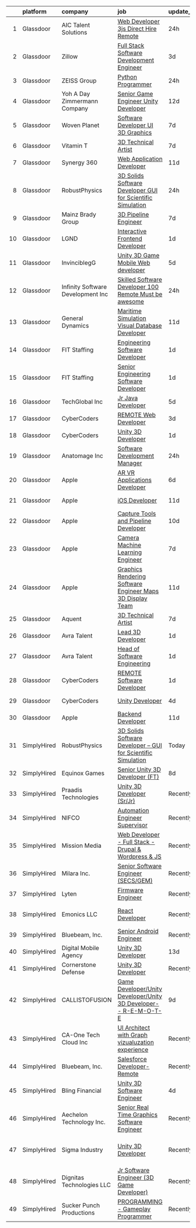 

|    | platform    | company                            | job                                                                                                                                                                                                                                                                                                                                                                                                                                                                                                                                                                                                                                                                                                                                                                                                                                                                                                                                                                                                                                                                                                                                                                                                                                                                                                                                                                                                                                                                                                                                                                                                                                                                                             | update_time   | location                    |
|---:|:------------|:-----------------------------------|:------------------------------------------------------------------------------------------------------------------------------------------------------------------------------------------------------------------------------------------------------------------------------------------------------------------------------------------------------------------------------------------------------------------------------------------------------------------------------------------------------------------------------------------------------------------------------------------------------------------------------------------------------------------------------------------------------------------------------------------------------------------------------------------------------------------------------------------------------------------------------------------------------------------------------------------------------------------------------------------------------------------------------------------------------------------------------------------------------------------------------------------------------------------------------------------------------------------------------------------------------------------------------------------------------------------------------------------------------------------------------------------------------------------------------------------------------------------------------------------------------------------------------------------------------------------------------------------------------------------------------------------------------------------------------------------------|:--------------|:----------------------------|
|  1 | Glassdoor   | AIC Talent Solutions               | [Web Developer 3js   Direct Hire Remote](https://www.glassdoor.com/partner/jobListing.htm?pos=121&ao=1110586&s=58&guid=0000018166252be78539fd728c94ec9b&src=GD_JOB_AD&t=SR&vt=w&ea=1&cs=1_c89dee9e&cb=1655276121618&jobListingId=1007939899415&cpc=A65DF3A704A48F9B&jrtk=3-0-1g5j2ab5iq03e801-1g5j2ab62ii0v800-d19cff715783de76--6NYlbfkN0CxPkF-BzwyCLkYRtldzuYmlWlTONvvGt8X2wwBmP0USINRxlVSG11m0YhMN7f2FWoWpF1AQeDlQePhkHNuvldgIoyWp_ot71ybn2CPCpM6A4DG4RgaFuzvgEx9q_SP5tJGefoTni7qr2jANvjBpq5N8CJmY-hE8Hb9QkqFGO2coxni2zsMoHl8LsdUGr7qBKXq_m9ios34iyRlAIl5zQkNeqIBHKPFCbyyacXRitO2SO0HpdroCVyr5j-GbT5GN_3Q8dGlWnuZDcTIl_wV1xBMqzxaC0k6_4Cl6K0fYOwUrFLkR4nz74ywFDTxobn4jIX2GyavCLUKWYYwyslmKMr_3nYUg-zocWzMK6rKmYA2lG8ELgFVfqfZSLNaoP7ipmZ6Nq9tEVr-apf8nCJyNbGgIqqxlHV7L2MvsgroY8ENXBSX_94HdDj64j-qLRkMDLwUhrTgXheG9PMTZ5mc8TbYKEDfC3pc5W6dJmCVA6COlHTTwX3aqr9h3Iqlj9Y45VZFWIBcWopd5A%3D%3D)                                                                                                                                                                                                                                                                                                                                                                                                                                                                                                                                                                                                                                                                                                                                                                                                   | 24h           | Remote                      |
|  2 | Glassdoor   | Zillow                             | [Full Stack  Software Development Engineer](https://www.glassdoor.com/partner/jobListing.htm?pos=115&ao=1110586&s=58&guid=0000018166252be78539fd728c94ec9b&src=GD_JOB_AD&t=SR&vt=w&cs=1_f2980e1d&cb=1655276121618&jobListingId=1007933236052&cpc=0FE1F5EA2BC84A01&jrtk=3-0-1g5j2ab5iq03e801-1g5j2ab62ii0v800-dd6c0cdc49a7d5d6--6NYlbfkN0ANMurRYyPEXg08u6OamUd1Mvhk-zhFSGYIZgoJR86UvQ_x0FKK8TrZPiQOr9Yn9As_Juw2Q1elJTMaZe5uwtjjnRPJ3eNIsgC-9LmvYAT5u2Z03-bj8s8yCihytWdEJJAsQlVH2zLitPqMmKsnVa9GHxEhdK9HBDBOkzXHm3_gB9i-BFZ9QyzDJK1xJ9_lJYqcm5qx5c1Vfg25vlDQPGUSPHHMbIehSj_TNkLIU7k5-jZ5zF-grxKL4QtfwS8Lc9pEDusQrohFAS94IsnTZsKiOB51IdaYs_vxUWhaK-g_1XewUmXFuutojBPFQCc9WXr-qnV_zby2NgrINK4QK78_CfxEnqSYxp7vXZBf01_jh8dMtSUJbG-Ztpn8cQKwM5QJjCfqp6jEGTrIGIypz2Tfj6orjy8fTqEXVdxOEUzpB2VDYglsCffm9OxKB3uti_cq5IVcfjaC3LZEMWwmeIXvMADOSAVmj9s21YY9se9Wy709ZexAjLe4K0xnnmnA0VuK6XNYu3Sn8jitYCih-yMRCOkHgRu2YUThwkATZumef30TppAnlWBZPGJS9Lg2dbKzcecuPd9gbvh9mg6vcnSxMnwVbnA34xwpP8dSYpEK7Nfsf65SxzJsACCHrSxq06Ya0gZPwHRE9N6VMOr9dQKCcdtDXkxs7882lZq6nZh3gbW18zHC8GbEXKTK1RKrWuF1nXRwKVpnpWZ6zPZEaIc09Lyxj7FtBF_h4wim9NOVRrMcnH1oqThoVzwny-lKYo6DAFB3sDmVTq4hOKIL3oVU7qzpElzs-Yfl7exyupIb9wt4vR4Uj6eaVj1bbJgaAnBgWva5ixfgQkTzXfL8U-1mmbRsG_1DYPVsTC6DkLlcaGjOzcVE_BhEjS_6K4fo0CLVM9eE3jukXQ%3D%3D)                                                                                                                                                                                                                                                                                                                                                                                                     | 3d            | Remote                      |
|  3 | Glassdoor   | ZEISS Group                        | [Python Programmer](https://www.glassdoor.com/partner/jobListing.htm?pos=114&ao=1110586&s=58&guid=0000018166252be78539fd728c94ec9b&src=GD_JOB_AD&t=SR&vt=w&ea=1&cs=1_65e073c9&cb=1655276121618&jobListingId=1007940173200&cpc=BBD63848FB84346C&jrtk=3-0-1g5j2ab5iq03e801-1g5j2ab62ii0v800-83bef321d1356685--6NYlbfkN0ABwDUVlT3Pw5qAnq35jQOIcsB_LA26JxM8HdsefTKsTXzTXMsN-fkZMtOsPkjySt3WUdTQxOuIbAxuvbNdD56fyMI5BOCQ_bJ-aRUmMtcT07jx2Iae166f-2Po7mVe58GUFCXZsnSQTospzreeaXkp5UnwjJ-fH0zSzpPT5-UtNUb-HeaVvde91slaC1p3S-N0z50b2bpy1K9kXaQ1hbLW1jSl_vq1cEV0rfmAWFGEGub2m9QKCmGLSJE9uKfhmcYOF15MXD2qAyFn8kypSaz7Sbne-pqAghFiKnR9NAwggpzVrHXv62OU-fcBR3kMj2bXtYGri4Vo20PNKXSo056WkmrZ6XjCgH6cDKgBgxViHRUZP8FlbHf3kIil3GcfVZFIAY5UGZfdrZmOLb_0baHV-J0FxZVYmJKiXYEmIWJdIZPBMrsur3zGPt_amxDInPtnVu7wmqbxDrkx4u6po2F3LWtqrsBPbA9oDPs0Vj7LF4k1h2yc_6TaVS9FKGZe08-ZyWAn2IXpEA%3D%3D)                                                                                                                                                                                                                                                                                                                                                                                                                                                                                                                                                                                                                                                                                                                                                                                                                        | 24h           | Farmington Hills, MI        |
|  4 | Glassdoor   | Yoh  A Day   Zimmermann Company    | [Senior Game Engineer  Unity Developer ](https://www.glassdoor.com/partner/jobListing.htm?pos=112&ao=1110586&s=58&guid=0000018166252be78539fd728c94ec9b&src=GD_JOB_AD&t=SR&vt=w&cs=1_b0eb8e5f&cb=1655276121617&jobListingId=1007911978654&cpc=0A88B0016E52E137&jrtk=3-0-1g5j2ab5iq03e801-1g5j2ab62ii0v800-6e7da3fd0706fd27--6NYlbfkN0Ae6Qmv8rNb3d5rEsMPL_plhvilYeiJERi7JqghURwQ9XIhdLOjSjG7egc3uUstyCQMVLuKvHlqFZ7aLhVle8lE4bsKY2FnP9HUAjwV-WV1gdmm4t4oUQJSmi_ghkyMiJokvQtYXK_rIqVk8CGpUgYh2-8HnTLgQEo4j6JR39obf55KFTYv30Bv3T93r8HbYgGCRJ-v17ajX0o18aWbu4_HqJZ9Fkb2_U6exD1d9SvBxc24zV8wFs0J9NdmTEa9rDXR4YJfumwZV9JhVBYrwmfKH2UySu8xla38EjIWCVuAzSjFkeAz-GALN_ERViqR4pWts6wGCs0neGcjkQmEyhncDbVU_z3ehBc40iFFlIjSOQywnVM3eLmKabpby5lUeDiCfbG0zJA7t1IeGiHzOoSYWp2EnSyMlTXve5Qb1-rshK9u_34jotXXNrKAJHo1SsILF-YrVB79sBbtMgIcl3B19fKfU6DcAUPFZgVqyQm6rsbKoCLv2X8e)                                                                                                                                                                                                                                                                                                                                                                                                                                                                                                                                                                                                                                                                                                                                                                                                                                    | 12d           | Dallas, TX                  |
|  5 | Glassdoor   | Woven Planet                       | [Software Developer  UI 3D Graphics ](https://www.glassdoor.com/partner/jobListing.htm?pos=106&ao=1110586&s=58&guid=0000018166252be78539fd728c94ec9b&src=GD_JOB_AD&t=SR&vt=w&ea=1&cs=1_6612e08b&cb=1655276121615&jobListingId=1007924957263&cpc=9FCFC59387E3FBF4&jrtk=3-0-1g5j2ab5iq03e801-1g5j2ab62ii0v800-28b9a5d88495881a--6NYlbfkN0DSgjPPcnEdvoK3uuxfISLALE6pB1FR7YSHOr_tSg5_QCn410VK5Ds4sai37YL-FnFQsRRoouHb3ov-82YCWqClZ54BIa3EZumk2cXgxyV1LbFm_9j9_PQ7pMJF3yRQRye0MKRZoAT4n4QesstjMqLrEOVJpPfsYZz509yyu94iP0AU9Py5fHyPu4kxa8Imvxi9tD1Wmiu6RsqFDRbUfbhPoTUVBJMO84YbdavAQKIcZox5jVIgzLA3Rz8BCyixkjGmKHl5rJ9WUhmtrl5pPBzynF8Y_IK9izMausnwwFMHN8foVnv1a4QENhtYTUViBgetKvN32pdyz0Mvr7RH6xaCdkxQqrIuE-HBQV8U85v0TAHe3n0_zk8McG25VBPxAR691jIc_mOC8bv73tC4Hlw0mgshZxhgNAQ4UOr4r4UR4sQ55U-KKcE6uWRNVsZjM_vjRi2ZwARWJbgBeb15mJvoflQcHqlwPTQv6u7dpwrSOk4E7XEZK7t-LPlrREfCBMgh_JMvs-rKDUSI6TN-SZGGIF6MZ8eeItVTs9lvU63Mokox6Dy0iBpmCK8HbPi7MRfCFFAsAeR_pg%3D%3D)                                                                                                                                                                                                                                                                                                                                                                                                                                                                                                                                                                                                                                                                                                                                      | 7d            | San Francisco, CA           |
|  6 | Glassdoor   | Vitamin T                          | [3D Technical Artist](https://www.glassdoor.com/partner/jobListing.htm?pos=128&ao=1110586&s=58&guid=0000018166252be78539fd728c94ec9b&src=GD_JOB_AD&t=SR&vt=w&cs=1_62a4ec43&cb=1655276121619&jobListingId=1007924250804&cpc=B076152010A3B66C&jrtk=3-0-1g5j2ab5iq03e801-1g5j2ab62ii0v800-b676246afe9ffab5--6NYlbfkN0DMrcEu7yrtATojKJA7cEzGQ3FdRGWLh0CZQInL4ECGI6k5tN82kdM0OKoro5eXmjqrlAnDtckO5oeRnp0WuwL4LRISKzB96TROHOn88Gkm_ZjVTDxR6yvKi-wTEpxbYoH4Q9Epgd_JwKUcv74onN9sPbFCnxTAPOYzeQVeoWsKFEsuX6Nzth_PfLUL5pdGnzzzyvFwKXMpbJf3DXmhDn1mDLBB9MZt7IpszMOH0xX3VlKW6F67dmbWHM0-PB9uZsNwfOhXanWlzsmfIjLTIv0ggFpgJBRMyjO8J4bZexRzeKK_mbQTtkmtEgOe8qvNO-gVVRhqjN3v0jIM4GLX68r0Yd0g0LmbgA2i3ImGzmUMU6x8XdUNImWgT-N8W1GCms4TMGQsoretlope086MC50NtGLUQpXZ3t1r7FKhPfVk1yaLVXpAFPeFawPCgkIhBgb1A1ML7ddDi1ghbYBmiR5N-EdIaxbA8xU%3D)                                                                                                                                                                                                                                                                                                                                                                                                                                                                                                                                                                                                                                                                                                                                                                                                                                                                         | 7d            | Remote                      |
|  7 | Glassdoor   | Synergy 360                        | [Web Application Developer](https://www.glassdoor.com/partner/jobListing.htm?pos=110&ao=1110586&s=58&guid=0000018166252be78539fd728c94ec9b&src=GD_JOB_AD&t=SR&vt=w&ea=1&cs=1_125053e7&cb=1655276121617&jobListingId=1007916078773&cpc=76BDADE3D6D9A820&jrtk=3-0-1g5j2ab5iq03e801-1g5j2ab62ii0v800-29ccddcbc13599f4--6NYlbfkN0D3144mSAre_s2DyY13LhQs0VT40Ny06JpOHOzDNPfCMOPtH0hK8WyPBEVs6-RgPgnDufC31XtsuCJqo2t82BuI4oDEEYmSSiJecdWdwZ5OkPEEIKfQITnmixD97aXNUSMzjoxhCKQuq1KRbgfrOJ90P5KGiPcJ5p4rhkZ_0KPveUBLie4BHOSvCqtR9KEzhcUiTPpNMJQIh3JsvjsNOxyphM3d2RbYYbjy6HsMe5HfEL0NFVhkrBtF0y4_-wbHBqWztzU2JNAuEngiI0v0FsNyh0NW0Ojzbjnme4fvTfc-8vKOZTDfmyIOTfc3UahkKvZFvnPC4hf9gBny715M18wBDaEhdXiDrikHoyUCxMO-MMY7ofFoVAaXDahDJ_HmhGgrqkqODOFISx1_qq3uDUzY6NPK4e08v3drBPvU3NmgXhL0zXtvHKkpW0BTWrVVTA3lzglNFcc00AneIogVmJQLAwmEEZlOPj2-Hp5kibe4yh7y-K6g6sHi4XVnFITtws0%3D)                                                                                                                                                                                                                                                                                                                                                                                                                                                                                                                                                                                                                                                                                                                                                                                                                              | 11d           | Remote                      |
|  8 | Glassdoor   | RobustPhysics                      | [3D Solids Software Developer   GUI for Scientific Simulation](https://www.glassdoor.com/partner/jobListing.htm?pos=101&ao=1110586&s=58&guid=0000018166252be78539fd728c94ec9b&src=GD_JOB_AD&t=SR&vt=w&ea=1&cs=1_8b982941&cb=1655276121614&jobListingId=1007939645720&cpc=022796DF6CE1C9E6&jrtk=3-0-1g5j2ab5iq03e801-1g5j2ab62ii0v800-4530b0d87336c294--6NYlbfkN0BevOZb7bgHVtZg6wneUdcunOcHKZMYh8OpNEpW_MBDmqvix-hf2npWZcwmSak8KDLAG5uOZfu3iPMwQCo5M9VWPWWBE5JsvYHARI2R-N_M6Dbc3ty3EvP3e3dRDVfsPSYK6-KxkPQbizzmtea1c8o5pZrjU-1CbQknsQJUyxUhwn_91sSBrqOv_Ac2CvY8ebPGjR4hg3FARbEmC6jitpZl5MuntI34uHgXoBMvI41vJbdxg43sy1lrMWbtPHKWYP4a-pMrwv--EFh4hTNJ9XaXnZyOqnt7AMar5OO3jzMHiGYgXjh_H5vjFOqVzjNwJ8g4_SIAK_s0naQyfK-cd9VOZhY-awcoeh_Ncbbm5Vq76byRA1VvPw2vruHVL3pUgxlApMV4FM54n5sXBugH61rbtdubbuDBXurpdPWjQHzJmzhY69Qf3KRdM940JZsg7kBDITeKyl3GrIF_XtyNzNtfSoIGKeL5hGZS0NmhFYhD7l5fmwfHQ6JCkKwsa8hczfC5y0d1dWAfuA%3D%3D)                                                                                                                                                                                                                                                                                                                                                                                                                                                                                                                                                                                                                                                                                                                                                                             | 24h           | San Diego, CA               |
|  9 | Glassdoor   | Mainz Brady Group                  | [3D Pipeline Engineer](https://www.glassdoor.com/partner/jobListing.htm?pos=104&ao=1110586&s=58&guid=0000018166252be78539fd728c94ec9b&src=GD_JOB_AD&t=SR&vt=w&ea=1&cs=1_58156914&cb=1655276121614&jobListingId=1007924023769&cpc=67D5E609A3B8C355&jrtk=3-0-1g5j2ab5iq03e801-1g5j2ab62ii0v800-19e69a8eea02e56c--6NYlbfkN0AmBvT8mmb9xI3Fj7UxKkF4Cq8RZh4Va6i5lMeIN2RcgGASh7aFhimwCXUNgOpzN1fbJ1oBdpr8KHMtR0CV7Zq2RullAxWIL3pE3BDWV59ENUqakRDszZixYKhBkXpnqpQvqe1fgrLdNWUtqdFStxCtFPy6Wabm9-W5fOxJtdZMS8_ygq6xyQ55hH7eNBwfvRodqT8rmiIwK27tOYNm_Cn-W2Byj8dr9um2tVPzpdtazjEGoGfwKb65vWk-FuORvKfhb3gZawQBxwAExnG25E9YkYpXrwk8MYuJN-Yjj1933cmni4YWgdBJ7nFbRQ_Q-qUwzbzar0C0AsXv5Q_usVxxMwNkFbTSqglA1dzlAUihHn0yQpqzd1COHHDIO2odrs6IKzpiB2PtDmjgVpC4b0e5wvYK79UgXfaeLO3eneJPi8oiKLJuq1aZgZd2N9eMcMYvGzV0QJFGRobcv-OLTXClK72S18fHxZ9_zCssGc2JVjWjc8nq2enKGypJlRIbmG5whFI4qDRbDQ%3D%3D)                                                                                                                                                                                                                                                                                                                                                                                                                                                                                                                                                                                                                                                                                                                                                                                                                     | 7d            | Remote                      |
| 10 | Glassdoor   | LGND                               | [Interactive Frontend Developer](https://www.glassdoor.com/partner/jobListing.htm?pos=102&ao=1110586&s=58&guid=0000018166252be78539fd728c94ec9b&src=GD_JOB_AD&t=SR&vt=w&ea=1&cs=1_21e01a14&cb=1655276121614&jobListingId=1007936138186&cpc=D24EE3D704DEE7AC&jrtk=3-0-1g5j2ab5iq03e801-1g5j2ab62ii0v800-9e809bdff7b406f8--6NYlbfkN0D0ZqxdZg2TwcIemQ4yr89eGinLCR7bn2QHXosobzuZIDPQNz2x7R5jLKYvU0y3FA50eXRwMzQjPTr9QqDpVpKyxbIzmbkUbfZm_jqp6UU0rH71RpKvRkhwh6fYWbBvZQiSyJiRQBqnEd2KdlfcZGSwwTQ3wxl3AIELLBmP5HHpRrCPhnQ1S8N-Sz_fuKlDWfEcIWoCICCPNqfF0ix7atsgghDhWObywcahvwhj9fJ9-rLK0WKykymC-rQNzxK70rLaOqXrjIWgRPg8pNjqp_wxCwBruHv4e6jBzsaVbZPXp4BuP2QTLaPdfbpRWACZz7GNZwaRYZASqVNy-j0K2nmX7RPQJyA2Knbyo7BZzbR_mgoQ-b5eJt6qnH33stsXZ0KbIPpe31HFyPYmcn834w14lN5mBGgrPu1cTPlspq6gdvRiiGAH_hysQ_HNCDM3cEWFLrmfj1iZnxpB94GHG6W8tFfLFBqqC-ogr9pqxJ6OV5QmbM8_1C6o_KkBPr75zU8PjDf_oMmpg0Ld0nBzakfL)                                                                                                                                                                                                                                                                                                                                                                                                                                                                                                                                                                                                                                                                                                                                                                                                       | 1d            | Remote                      |
| 11 | Glassdoor   | InvinciblegG                       | [Unity 3D   Game   Mobile   Web developer](https://www.glassdoor.com/partner/jobListing.htm?pos=108&ao=1110586&s=58&guid=0000018166252be78539fd728c94ec9b&src=GD_JOB_AD&t=SR&vt=w&ea=1&cs=1_c053b5c4&cb=1655276121616&jobListingId=1007929062516&cpc=F5E96E35A1725171&jrtk=3-0-1g5j2ab5iq03e801-1g5j2ab62ii0v800-17c005d29f98b300--6NYlbfkN0BMcPmEX1E7yOuH-aMzR8-fYhPkQo9_bevYM7Na4_hpwHM6DEvgKwm6ghaQ4rQigH1ZRHNugIw-dGK_TJ2hwJhZT_Aw2lrmVkWTBqZEAvyUM5ibVeEZPEQkyZ9pk-xlkPxyu8gWZFLgqYWZ9RL98FfDJrFvo38lLcDbmlSUlwR8Mxd6LLy2_8rNQ2veR-qhmDW8LJ9t6gMntDGi1SnHucZjW_Hf3efopAlBlMCfyEiDsCmyaaDBOl6qjjoKBo6vjBnzc9Y9-uKrlQ7gbBiPpuSz0016_PFke60BvlKQ9Z58AspdEfexyyBHNcH6bcYvhpdRSZCeRv8hww9RODiLPuYfGhgP2QlQ8yfEnNrnzkGnRNoiNgLNxtONDmZnbBFkCuhpavqQw-nILb-RwlOovmV0qTlrnSW_GFbNuaw7aOaaIJpVxIYCBiexD2X0pNiqlKPYoWJDdofaocnw4e2UnjBCexQmsuaYKX7V1lWSsNKLTZ_qW_Kf3XgnT7OvXkbN1I_125-nlzvMjgiS1MGKy-M3)                                                                                                                                                                                                                                                                                                                                                                                                                                                                                                                                                                                                                                                                                                                                                                                             | 5d            | Bethesda, MD                |
| 12 | Glassdoor   | Infinity Software Development  Inc | [Skilled Software Developer 100  Remote Must be awesome ](https://www.glassdoor.com/partner/jobListing.htm?pos=105&ao=1110586&s=58&guid=0000018166252be78539fd728c94ec9b&src=GD_JOB_AD&t=SR&vt=w&ea=1&cs=1_19211bb6&cb=1655276121614&jobListingId=1007939755829&cpc=7E331B339EFC28D0&jrtk=3-0-1g5j2ab5iq03e801-1g5j2ab62ii0v800-c074755a022ff3fc--6NYlbfkN0DXKDYI_yepg0NlIxbNRNpLYk6-xAUlLi5O8UrMeMQShyhu6ovo9bavZEatAIRXxfsUBrgeVPG6NVyQ7_YvnG8IIx1Sl4fVEpcpXR5Xk7I4QXHDH9Zd5q1MoT7FKRH47sEQB6_NwCxqjORkhGBVtlWHPRbAaO3WVZcJrGZ5NDco7CTAOZCRJv8c9cH_ewIRz3fGu4Q6V0sPjlKk9iO687lohXbiuwpI8opnd7Nv7Mzs7WQECMqvRw8zFPKvCL0sr-5i-V2uRrdniXUmGEriwnYbgmNB6nbZjQ3ghjb8U3dxfXIBNdECuCUYjDJXeU8G-mg39BLDa0QSeXcI7ncJztFINw1EYCJczcg4788o7kGSua-oPX0oliEmySOtsbsHM_aNRstgDYs7VDrGnKbE2yCDhWTImBLqDoBhrTaYQgcsin9gHHGqqkSTZeM6LUppQUit12ZT739pumBJer0bydXhQgsVSj0gf8CXCRoeaNTJdonENf4K2L4MNMLHom59wXTu24zDoMz58Q%3D%3D)                                                                                                                                                                                                                                                                                                                                                                                                                                                                                                                                                                                                                                                                                                                                                                                  | 24h           | Remote                      |
| 13 | Glassdoor   | General Dynamics                   | [Maritime Simulation Visual Database Developer](https://www.glassdoor.com/partner/jobListing.htm?pos=113&ao=1110586&s=58&guid=0000018166252be78539fd728c94ec9b&src=GD_JOB_AD&t=SR&vt=w&cs=1_afb8c9e8&cb=1655276121617&jobListingId=1007916096266&cpc=853DEF62E69EE75B&jrtk=3-0-1g5j2ab5iq03e801-1g5j2ab62ii0v800-035ee361af8fc3a0--6NYlbfkN0CA1BF1uV5NTSgZPFUb71OePktNXA0y4N44ecUliCBagF_E0ENdOmK95CEbykBvruvvLnIuoLJFumS-k3jaN_m-U0d5htDtQ3P1H_sn-MEBNxrYFLZsWYghT5FfkQzBPvU6xga1UOBFlVbhUxPl4yiI00y2ttjQ7zi1oYbPc6KwkROe9dnBV__crG4lIKZ4ZH0PKk1FGTgXjNKUrHpLKj1sIAtzDyxLccr1MBvgDVEQkBpz5K9Ghq5IaGyA9m2hZE3HM75QqZCkTd5TP_cc9Ir_5zMRB01os7gLS2wKeHLBTyM2UqBJdum0IKWY8CAqeBxmyH6pMBFd8sDPJHJL2WxggplXgb2cOfFdnVAlgtBwM9EuD8LOCoP_UD3WSYkdxHP0QexJ8d5H2luYLdEVI3zRQI7CrB0ByiT95VGjHsFaR2xASXyfwNEdMxSb11hZtBubUt5UBz6BV4_A55WHSIvU3U3z_HmZX9nXBfgdZsDYTnTR8AKYBK8vyvUHWY-P3kYaz1pO7-L9A0_Kc0tGN6iQYY4cFvM7fCbCjO_6M_2rywfo3Bv5kNEoP2ITBuQRFljnWxo7YqgWiXP817zMg_PaO_A2SQZqr_zU8FvlWOPQdFrPJKq3uWRHRRjr5oMvzmF5_LXbR6SPOnvZqVQv4knEQjMyZK_JjCEzmehtlM-SiUUKOR4wmV8U8w4T7ARvPRRm6c5SuYez-A_7w9CtGVKlCghNOVeZA6ml-zmlWiYkAZ_Bai4aR450EuwDkg44fyE2Tlu39yGP47isqJpBG_A7P-oBDdVUhTxvG3kGmb1CtgE4M3ASNHOfHn2v2_mYmCVx2yVzr8s4cn9THHeTPSMPIPZ-qx1TJe5U7HIgMnF9dEkjzhDLRyx5zH6oA0CeEYRkJ-w5CQMsj2-WpP7sn5dPyr5LTrZge5c5VGrwSd97Mfh1NdFlHEl3X2hz3EutwzR3bk8w4lJeqtzE-35L6-cDExOA86mKHQolEEG1RdyjUlHxUMF3gJZ9KABkbIpTvStGH9gqgULRvgxzEo7xzZXogRlPXw3y-Ih_ScX93GVojI3FmT_v83LTsG6un6YK85yCQP3Ba6F059crXKYLdHBgi9BPwSyiCtrlNDvIoafk52MEAw4ZLpV0KkenBpqV3G2EzTkfAaI7qOUXy10oLSuVMnTrbKKBEGZoCKg9dlCIxZPJaN09DsQOQhEazKdUF0PorS6v_sRPQjFmG_8dwMiDLwloo92vXIPNXGSsMX9dxO18HW5rbg7syx5UPRipB468SwkiFg2GLA%3D%3D) | 11d           | Orlando, FL                 |
| 14 | Glassdoor   | FIT Staffing                       | [Engineering Software Developer](https://www.glassdoor.com/partner/jobListing.htm?pos=103&ao=1110586&s=58&guid=0000018166252be78539fd728c94ec9b&src=GD_JOB_AD&t=SR&vt=w&ea=1&cs=1_92c7814b&cb=1655276121614&jobListingId=1007936775727&cpc=BE7ED86EB2F099E4&jrtk=3-0-1g5j2ab5iq03e801-1g5j2ab62ii0v800-77372da7218220c6--6NYlbfkN0AXj8NeTwzZ-LEAMLugbAFeIOaqF5gOo9cV-EtOh9Ew8I1KU2-hl0aHDOMjTMdn8_Sd41XFXd1U1CCRgcijrZd-wgKTUc9yS7o48r_L1KEEk9cNBMQzryrcGaxPmUVFFjYSiWzBV9knbSVJFhHDky_XpizWgzbjpCqVuzI2m97ICZ3vdxFKQX2yF66fY77G8QMPlUr9TnOaqvB9uExBPDcjP3DwR5_6dXBmHMBYjSNCkxgmU4I2PwBxojQjntosV4LnPx3IqioWv69n18fm8JEK3j1LElo8MyCaAGRce2l_2tyT-HB8bZBSBrru2QP5tDxEd2etRsLWV-a6ilTmoy04J0mAxv5wumh65l2pMAuUocacH1oHeqlzpfjc8Rc9IRP8D_G9_wuWVsaeERvowLZc3Z3QoXnWUc1vbjHCdRn9Gy-j-eS5gXgnExPE-BfLbT0w8-4a3ILCWZpAQjZ1UldEZ7LrEEVBWHarZLUWmw0Wm344zp01a428hOO2c_4M2fK9dyuWo-uJE0SPxAUN2Mnpm54b2D48vmIwTzBWZZuTmJwBnPo4Vg-bhPWmf6WxHfw%3D)                                                                                                                                                                                                                                                                                                                                                                                                                                                                                                                                                                                                                                                                                                                                                         | 1d            | Amherst, MA                 |
| 15 | Glassdoor   | FIT Staffing                       | [Senior Engineering Software Developer](https://www.glassdoor.com/partner/jobListing.htm?pos=107&ao=1110586&s=58&guid=0000018166252be78539fd728c94ec9b&src=GD_JOB_AD&t=SR&vt=w&ea=1&cs=1_a65dab78&cb=1655276121615&jobListingId=1007936772861&cpc=F4CC4721A073827F&jrtk=3-0-1g5j2ab5iq03e801-1g5j2ab62ii0v800-8e034f012f6fd3b7--6NYlbfkN0AXj8NeTwzZ-LEAMLugbAFeIOaqF5gOo9cV-EtOh9Ew8I1KU2-hl0aHDOMjTMdn8_Sd41XFXd1U1H4x5uNSqegOCOQSQJgqo9rqvMq21Wf_ntZIiuojuN_xeJUf0_bFa_pAGsacmJfFM8qzrLDi2637CaMo65t0GUPEd41m-rAeh0_Ne5Md3y2_HecFCoT9TmFU4RAAErXYdtIXkOBDrfB_uK-xoTvWHkw4I29EHKUm56N4ddA0izMoEG7IlMZrwVGStl7vydlowhBHWen6USeljAGQTXv4mDDd8NPdfxzFDkbDHAOlgmNBOAwL_vpUKeepw8ol4JfEfmQUx9r8kcJ3Q90FpkPmFZWvZhrfBA0yRi9zL1cx5kq-hvCJOZvA0yuHD9KW_WickHfR6KjxqjL_bLdcN6JBs20aLYIbcL1Szu3uiv2Ngx8QGlJjdnPCH_K9EALkIn1MO4b9zJkveEMg8ulSC4XUZBA834T8g3x_faMZ-kLZihVmtEGuzK0u1iC4YPOGnNi3ec2qT0U-8RNoNPF5hatNivSgoHsjMRJ8ACpxxEruSdbr2pww27pI8SA%3D)                                                                                                                                                                                                                                                                                                                                                                                                                                                                                                                                                                                                                                                                                                                                                  | 1d            | Amherst, MA                 |
| 16 | Glassdoor   | TechGlobal  Inc                    | [Jr  Java Developer](https://www.glassdoor.com/partner/jobListing.htm?pos=116&ao=1110586&s=58&guid=0000018166252be78539fd728c94ec9b&src=GD_JOB_AD&t=SR&vt=w&ea=1&cs=1_8603b43b&cb=1655276121618&jobListingId=1007929309014&cpc=6FC5BA77C9A4CD78&jrtk=3-0-1g5j2ab5iq03e801-1g5j2ab62ii0v800-65004001ddacaed1--6NYlbfkN0C-q6iYe66_FLQy3U-sZg-V_VpG3fQBKf_hrSCPEHFKv3DtpHCCWyd_ALlnLXUaebrYZfbf66vD25OD_n5n0M0o8n1VKLxFiOOdzupOky8GPjU2VkAxrDVqqvZJ2TFvCxssQbY-oFDByT6O0emYP8uxJv-4ht7Y_Skr8nqL7AgEqi7R9ezjzOLeZwS-SNOkFUdO6LAqShK0M7k6V4L_bKuuPwWMIu-He6efyhWvjz4OeaJ1qBD56F1QckkajOf48Flo1M0pI6WdmxH8XFZfKh1uyCFRYkuGsXnc7AblOJafba6xLqKMFFAjMbyTTpqv8cFeglSSFCxuoHyml89QhEHERj9Incv2E-EPaDvPgLiqDo2rmaP9UXczVk1xhaEUkp_d5SEMrT7pM3PGjt67iGfi-0Fwg-zKjK96ZGXd8QJlmRWpdH_suPUkYudNCanPRnYoAAllCsPLsYa96YLwLaUuwool_6xVRu2tZ4ZJx1Pv6YEcRS4uiPpiA4gX0otw0WvPcXdeE-Gvjw%3D%3D)                                                                                                                                                                                                                                                                                                                                                                                                                                                                                                                                                                                                                                                                                                                                                                                                                       | 5d            | Silver Spring, MD           |
| 17 | Glassdoor   | CyberCoders                        | [REMOTE Web Developer](https://www.glassdoor.com/partner/jobListing.htm?pos=129&ao=1110586&s=58&guid=0000018166252be78539fd728c94ec9b&src=GD_JOB_AD&t=SR&vt=w&ea=1&cs=1_9fb3e884&cb=1655276121619&jobListingId=1007933174389&cpc=B076152010A3B66C&jrtk=3-0-1g5j2ab5iq03e801-1g5j2ab62ii0v800-c2f207adb5938d04--6NYlbfkN0CpFJQzrgRR8WqXWK1qKKEqALWJw739KlKqr2H-MSI4eoBlI4EFrmor2FYZMP3muM295NDHjnjkQFBkeA6-ycHUE_j6CHHO0bEyyD-r3mC5o5hW9qFrQBkW75tjQdll38SWsGDYcztGBzaWcjfOtUH4LVyJuUqi1ayxguZSvHbi78t5Eb9OGK6K10hptZ2MTah26VTMb3mKFsFjuLhzxuoCLx66EfdgmTRcLXI8_x26PRZ5jKA-8u63djvOQ93pViiIxn-kOuFywTQKFhlmvFNzKJ62oyicOsFMFVdy8eJ1LXOxM94sNo39BKoepvtSf1LawLgKK0H11LnVF_4sVaCQUfG5RoId3o-SQtEVqoNGWG34S8Ajk9ePw4UitJ2YEbuuy0hln-RrIbtIdPkcx6PI74O_b-q8rlFXmQHqgGTKne6XyjGqNZXSXUvIzGS4LL3LLMJt9DZ6d6AqtRu9ljFgNQFV2NtEAIOTScvTXMaF2e12CaU_edGSFFNhNlrnIuWhUz2u38WS9AgY8vWHjeaG30NiFwwKTLUjZ8whFqSL5Td-1WPTm2-Et68m8FynSuKLzAG1iwSiuvGPLAk7aLj5JCA2MfWnk8vLk79PG1I5PfRiJTAlxEtvjLogjh0aBexlFiddI1Gr-sqnwWIkhLorr0sUhI-7nx8aw-Fb029PIQg12iYyz33wDdSRytnXIYy0ax6xFepBKcDJZ1nxqwyOVc_6dSbIWINCHKGGYI6m9h4w77bSomQsSVJofCWSMO54TXtJnrAp8Mrn9bGqNk0Gxg2-eN6IqYd3NkQlN4ucnYipJ8gJkB_036CAcTTs8FuuIH5GfWivI-2XMmPSSFKCPfeVKFpn1VkjqRG8NsMrakuOFtiULpB_Oi9aHnhpNt469-YdBfqpIQ-lvMF4KU3Je09qYnajM7rZBOoqU4qZPAizFslfVFOa34qjWQLdXfgPXPytPTD8FNuEHzOR-Rm4lHq9eBK_lVKOsWIDsKvBK_y4WQ1xU9UvwL7B5RJRhRA%3D)                                                                                                                                                                                                                                                                                                   | 3d            | Atlanta, GA                 |
| 18 | Glassdoor   | CyberCoders                        | [Unity 3D Developer](https://www.glassdoor.com/partner/jobListing.htm?pos=120&ao=1110586&s=58&guid=0000018166252be78539fd728c94ec9b&src=GD_JOB_AD&t=SR&vt=w&ea=1&cs=1_d5179a80&cb=1655276121618&jobListingId=1007936680041&cpc=B076152010A3B66C&jrtk=3-0-1g5j2ab5iq03e801-1g5j2ab62ii0v800-7e1fac8918aa71b9--6NYlbfkN0CpFJQzrgRR8WqXWK1qKKEqALWJw739KlKqr2H-MSI4eoBlI4EFrmor2FYZMP3muM1wcPRHZq1p19Jy3ZmPCDnl5rVG-1gXhy_2pLErQD4ssNtos0MwPrQD344kEnu7pQXQap_bWPtAf_rAeblFWT2-xR1cZhv5ZGUUWfaoUB5sLOQNH-UGZy1W0xWn8-JM5hLf6SNjEUnp6JjdskZhRw1ouuvdeNA_emhpmbsqdEX280IKe7n0Yg8YHAHBxyPafN1WPFAwNrT5KEKRFHGQS1u6bKBzGUzsKwMTu7kwDbWylrqtgQtHV1YDmbJini16XUUjukRk-6DJxnp24-jZ-Jn3vcumgNJWaXZcvO4CJRl_Sq5E62QbxFfXDIFuFWv9ylIS1Hy3MrJpNlTBFp6J9eW7PWOLdmB22JrpK3yL37z9YI7JoKsu3viZdxbsJkrrJ3A62wIaqRU4LAPC2zhXZxwCVuhEfjZTsnPwOv7fD2ude4NMctxXHFF1N_2DVU-2SCnwTWWRmcqbEnZulNYY01I8efxBsO6gG_0v74DgqYvnVaULGXF2fpoRvULQAcnPZSUr535uR7HPB2mRbzQTBsqhYj-F4BDqvbirmzTs4xoM9d_gf9Ty4pDyNTVj_To0dBhKqRmXgYcHvW_VJ_JpnrNPGfD0U309wmkXBw2hihpK24mqjeAHKfFXAd_SUnt2hltj46R2jJbW_T0EFrK5zTyZwszhbikvc0gu1JuJ46cT_JuWdU2bywqoExcKVReIK-wxODLWpKf9BUm02OH3c4_zDaYy3t_TNDJsTm7HL8ZtFmtY56_C9wsW_joqB1B3w5QqCe4w3ih8_McC7BLV626HVxchR5w3YrM1T1gcoty5sGc1vLvbBYEsMqIMIMCKQRWyBO7aVbsn0ix1qnBo1VjOStp1gtrzxCm5QKO6QFEifzl2PPY178FtSBdvxdSc-L2OWNPSdLquLipspsdqqzFiZcqm80XQ9G0%3D)                                                                                                                                                                                                                                                                                                                                     | 1d            | San Jose, CA                |
| 19 | Glassdoor   | Anatomage  Inc                     | [Software Development Manager](https://www.glassdoor.com/partner/jobListing.htm?pos=111&ao=1110586&s=58&guid=0000018166252be78539fd728c94ec9b&src=GD_JOB_AD&t=SR&vt=w&ea=1&cs=1_4b487994&cb=1655276121617&jobListingId=1007939757692&cpc=983919718F9DC6F6&jrtk=3-0-1g5j2ab5iq03e801-1g5j2ab62ii0v800-e7ec4aed118edb7f--6NYlbfkN0B7-qf2p0W2featH4wuQBQA5ZcvE2Jj3NYPZptk_3nPax9slm4a9xor1xxzq4Q5e1gMTuF9KhDOc4vJpLEomBwaWfznGqRFio69oUWYfbirpsSgZ4HGS1kKfooKmo_6a5NBRAaEjwhGvWVH5xRgox3wgiKSd7A5znUrdpPFtfUnWNnhAZE668bl4zTzO10FyZLJRmGOiuQ95iepN7UjpGacDifJ32zJARtLp-waoSpBUqHkcFi8AvBb9H1myDsemuVHBrSZJ7ALrPY9Ue1vsjyOa-e33xdwFJ8lY7FJ7ENpRD8uYcKWxM0NiLJC5-idlvQc4aZbNc3wPJTMxXjaPxZ1yVCNkvysHfC5QrW_ePVcVFAxfvipqsPupH9-LKHsRiiJ3OYNASegerl2QJ3Vb9uYERqYmcbls_9ZGqUqH478UkUnEZ6QvdmLDSUM6WjmxKPqrQmKZcW5bKXFAKea14HxlAEQtLsb2cwRomNwVsSKs_GyL_bR4ye3nqXJHhm1fVtjg6W4KYLAtlCHcSy95-Iy)                                                                                                                                                                                                                                                                                                                                                                                                                                                                                                                                                                                                                                                                                                                                                                                                         | 24h           | Santa Clara, CA             |
| 20 | Glassdoor   | Apple                              | [AR VR Applications Developer](https://www.glassdoor.com/partner/jobListing.htm?pos=119&ao=1110586&s=58&guid=0000018166252be78539fd728c94ec9b&src=GD_JOB_AD&t=SR&vt=w&cs=1_d1676227&cb=1655276121618&jobListingId=1007927430862&cpc=AC285F3A3ECA6BB0&jrtk=3-0-1g5j2ab5iq03e801-1g5j2ab62ii0v800-69fcb8720df6bece--6NYlbfkN0BvKrLyj5gPmtZO9T8euul8TCxuuKNOtzRJOomxnwSEodTz2Bc-sPZlbtkML8D-m4qjCGnf4bnfUhIPZeLIg-kWsoLpYUZE6w8n5VLz2izTVNhE8A2fpsHuKRjE-oAiuIZERgxxAwRuKy4gW9q-meSy0xsMy36UAtY1PkgNswdAEplHRxIurrNUBXmf8aOu5D-NtVNtVzQSfKlG0GovGX7zxSyD9aROMonEmWy46WNwZbtCUPNrE9H7xga2uOu7ASGtJSIQceF21rDvhe4NLulFBUWn_GW3if2l_B8l7K9GUMnjAa4GAaJYKR3LDCitmULJQk-TEMWKZQH4W0HlezqDP3wDejiL9RfDUAXJuSrv3GfyzydwqavcBc83lv9AYOiIdktNs7Enl1w2-sr5E2GkN4qoD7tthpbXwZQzj58Iyvy2OihhuY3FjuvkUFnQ5iN0a6YkJkVzcUWW_3WcO1BO1vXf_5YUQruL8pOSeoaYr0QHfzvykc8Gaun_4E9JF54K_DVAu53Li730vlQO7brI79_VKS6kdbtFFPr9_nNJZWiXRcq59WR8AjsOTDk94dGN1fjrmxHOEwq_Rg5cvj8bYMibuG2o5B3oh1KhbDxmqaJHuUYZvNF1Yyk2ilNWJcYX-XznQvWSmBt5RO6Eq71abWOrW_lT8GEqawLfGzvs_g4NNgtA_lwhffRFB5fFnQvpVrrCGy-JjN0-0DYK0phjKg_4x4VzRfQNxzGoJdiTIZf0H1cjmqzblDGrlO1WIpP0LTnLcbULtwAsyv9kslBMFaTBy0NijtY2ZrX5OqOv9DmRAs_5nCqTVNgFOZ5TteUVdtRqTmxDcKCU3fSq0a4ffnWvdlC7jox1tHHYuWc5b-M_2SFc1iPFke3vdyf-eHlOeyBfojidMCNp6o1pvbM-mRSx3uWPEVrMimMD6RWdZAC0FpmweRzgmgMPp-224JvqxWcUtZox3w%3D%3D)                                                                                                                                                                                                                                                                                                                                                  | 6d            | Boulder, CO                 |
| 21 | Glassdoor   | Apple                              | [iOS Developer](https://www.glassdoor.com/partner/jobListing.htm?pos=118&ao=1110586&s=58&guid=0000018166252be78539fd728c94ec9b&src=GD_JOB_AD&t=SR&vt=w&cs=1_ac789152&cb=1655276121618&jobListingId=1007917018211&cpc=A65DF3A704A48F9B&jrtk=3-0-1g5j2ab5iq03e801-1g5j2ab62ii0v800-3f2c080db2ff7e14--6NYlbfkN0BvKrLyj5gPmtZO9T8euul8TCxuuKNOtzRJOomxnwSEodTz2Bc-sPZl8WPllYOnI2gKGmARVlNo3t4AOAwMHghLOrF9D4jyr1a_iMsPLzcO8kGVXQf8kPtGlRL40QmSBH78PrEfnrqkhrSh_iowG2nvV6ixYH4fwneTh6laW7MTUQ_epJ2vNzDkEzJuoSQyOa7PxjHkajHHm6B7hLmOT_y8dyU5ck_MQdCELk3fM4rW94DJJjDZTa4bNfssneZ2tKtlsduooRH7K8kwXatLYlLeYCpNx0dLw88Yy0O3_X16cMJZBzbHox6E2v6_TvUQtS0pJocKXMQcs_sfOgSzcussP67EpZ-9dILPaUQj2agqXl2pWlhCZkWxdndNVbP8J0Td0WeZ4Je7h7EEwJrnqZmBEOF039PO16DPHMK2pUItWEMugzM4HeVQOgICsjexLaLdTpQnJTnFuypNGtysM79EskJ5gFVSgcLBGLisa6vJbGW8TA1tMQhYfOcn6-V439DKgtggagjgmK7V7J8YBMz03A_fj5Xax59qYZazWhBTeOy9FLuerjkJNBXHVxSFfWghKh0SglcLFGp_rDiE_biyQUQUxmmk-yMUh__-jV9fcP3SaXMGNXNjfrR1N_fjWfxSmxMTGNzxoc3MgnNCJ1oKYzn6ahF1nihigMZaUC6mdAynximM1C0ieUrRYtPNzwPB9qx_4pD-gauYZbSJ51uNLvhnobNdj1fJo5TBgf4hjmGeNcfehSgnGiM1-46A-Mvd34HgudeYXQh_1zMai1gMuuoGLPggHhb03gPjdTBTjQzpVmyYYu3DKwqWgxqvNDWosBA5PbJrJi5MemwVB1kqXwCUC-rovQmkGtbhUy_4PJOF8gJpFC4BfH9a8TKJtEM_eY1WtVObmA7PaMvpGIkpZi5TCHj_O3RFLGk-zawqtlXnHGSal82pJBfdOADuIBN1toL0yUbvGw%3D%3D)                                                                                                                                                                                                                                                                                                                                                                 | 11d           | San Diego, CA               |
| 22 | Glassdoor   | Apple                              | [Capture Tools and Pipeline Developer](https://www.glassdoor.com/partner/jobListing.htm?pos=124&ao=1110586&s=58&guid=0000018166252be78539fd728c94ec9b&src=GD_JOB_AD&t=SR&vt=w&cs=1_6eb5a325&cb=1655276121619&jobListingId=1007917525252&cpc=F41FEAB56D215062&jrtk=3-0-1g5j2ab5iq03e801-1g5j2ab62ii0v800-88a33819ec71167c--6NYlbfkN0BvKrLyj5gPmtZO9T8euul8TCxuuKNOtzRJOomxnwSEodTz2Bc-sPZl5OJ9R4TJsNe5XRPnmGiHsFbCIhpEIQU_b7OnHPSYz0ctYvAZBpINXr6HyOzAx4VJ5p3scstowzsvCOwNZ8Qdt-8Xo3iukLu3Mw6__B0L1U2Y1zTXf39nb_T8llKOcjt5GYJJuIyO4s4uk7rbXiuAYcGkUhMhwG1XLA9b7hLA_lSyL9-t1tDRW_AQgcH2lKZTXpD7d6nLodc80N0nx2hGEdDvGkseDmlx_KFusYGwVUiLiqUW-7layrRWVl0eyUkCci2O8r5eVOycn2b25QV6jl_Ccbq_qKyE3zlmioLSu4lM7gzQ9ccCJZ2BM5B02B2Y_p24ie9iiiQJIbG7j8mS3u_QR-v9l7ituADSAz6VBVcsZVoMaOPhvSghfyCC_-dFSRRbjxc0xx9RBwrxRDuPHc9SIV5P81mrLzmmoq0hk2_W4dkIZUQ4TUNdgDo2oFYqqTcK35A7hDYsYs7M-LBEz0f6_ldlQhd243lOou09GCBIiBNPaoE4m3XRmbs6gNbeGTWN0PKTNy5L_S8bPeEVz2YWITCF80eRklo5u-aKWicssyuIBZP0lTley8AsYOgUx5-5GyOnsJDgDqdNueyxDiGiruo57HLoE2d0t2pVpSnWTYdw-CjD2V75rUko__M6KyTa0bc78f7xW1UziqkTWjLdZM82Y6Vj_NwO0D6tGWXdVe0AAgopY7_nj8Rn3l0I7X-RDvL3BBom-oweHCT29uUoW73H9PJw_VRBiUepMDr3TaMCTFllNksHsAeBwQLs8RMM4GXrmmeXrF8-yuv3AjU3fYScV_gyix43uJ2leUCpV3hQGCoGzwkApb1-Fo5O5Vku82p7NVbzyHHm8rTT0mZpuqKsInSAUifixRNwf1QMjFFaREGuif3AF34ieZuyPksimoDta4TeA_WN3ibkdDg6LCvLZ-57)                                                                                                                                                                                                                                                                                                                                      | 10d           | Culver City, CA             |
| 23 | Glassdoor   | Apple                              | [Camera Machine Learning Engineer](https://www.glassdoor.com/partner/jobListing.htm?pos=125&ao=1110586&s=58&guid=0000018166252be78539fd728c94ec9b&src=GD_JOB_AD&t=SR&vt=w&cs=1_c92064f2&cb=1655276121619&jobListingId=1007922712152&cpc=A65DF3A704A48F9B&jrtk=3-0-1g5j2ab5iq03e801-1g5j2ab62ii0v800-52558ef9fd9a27d9--6NYlbfkN0BvKrLyj5gPmtZO9T8euul8TCxuuKNOtzRJOomxnwSEodTz2Bc-sPZl8WPllYOnI2gRPgU1TYhQxalTes3pQEmUB48w2b4FRUmTaaee4LYve7biEu7g32yQINpT8XYhsvE5HS2n9FPp4Sf4-ZTW4TPXxw9rRC3fra7OVfM8gwxfu0vs35j4JgKtXLyd51kLinVEiLVz4MyPviBJEP5_l5Ihyf04diNs0tM136I8auhbN9nijc-NAsrqv4pdyqHz5HMYShDkdqoBVwKBYAu1xH06jP8I9ZAeH4lEccL85aDs39kdzC1BSVjMXxzkg3gUH8ynSj2nXlvYOq7ku3iWMbG0McdDy1FrVZbfAoZrKZ3bDWv3Da8zmUfYCLfr4SquLrwL8Du8lOqm7q5-fPL4bEhGiPv3ZWUT5vvBIFn0iuyXFAsFTKjLO1rP-FMeEn4D5xpmviYZSfATAmHF7eysNlweoXGXVPoD7I_u7U24Q67GZnBR-tl1slR6z5blcZzX6lCLiequlrhM1p2-u4baJtwMMrtvcd5iNPbkxvfl-_uJCE1-oqK-duNjiOTPP-987IyKp4wmAIB7Z-njhlSj2upFpjDUc8KP3vK7vy_5hNWd7p_uUl8JMk693VFfjdbIIRDnMoGOSIQPzuD_2kBZMFhKaRPUuHStHvR_I6r7afFiryAnieYBNnn-uGfhPS2VUB_2LTY9Knil4lIk8IhgWHtkVGOcMq9oQW9o1KQjwlLQtA3ULy-p5mDhqw2B8zi_Uj7bwCuXpt9o1xOiZe6xFDeqFAu59B8CnZqhWxPUmUfy1iEksmUBDVLjFXEyEcax6VSujLJXEcNmlOoMnnEgWpF2jh-wPWnvgGVBIcgJKZEiKISb_XqtKabLM3CPYOvPmTpa3dQXnt3NSxrcnV4vLUbjoTEmLu8HN9Eu645EMKkF4r_uHu84dnjJj82jqrtk5fueA3LLqL1iQ4OntCIDxFUWLAv6kOAxhlo%3D)                                                                                                                                                                                                                                                                                                                            | 7d            | San Diego, CA               |
| 24 | Glassdoor   | Apple                              | [Graphics Rendering Software Engineer   Maps 3D Display Team](https://www.glassdoor.com/partner/jobListing.htm?pos=123&ao=1110586&s=58&guid=0000018166252be78539fd728c94ec9b&src=GD_JOB_AD&t=SR&vt=w&cs=1_c7af4148&cb=1655276121618&jobListingId=1007917013520&cpc=AC285F3A3ECA6BB0&jrtk=3-0-1g5j2ab5iq03e801-1g5j2ab62ii0v800-115730a672136782--6NYlbfkN0BvKrLyj5gPmtZO9T8euul8TCxuuKNOtzRJOomxnwSEodTz2Bc-sPZl29JElYHfcoRu0fPF_ZzN6LV7MEA242MqM2m5Mg9WWpXRGuQI3ozFHZhQ3O1--k2_cTrL_vgxAdhN0oVzPkcAPlQKGdbjiVF5sXBcCkXUmiuL4ONRk1OArd8JsUiggUwC1u0PVJvvMSTeFVfo6vIaMNznhv9roPN_Yubddo-XFI2ns67gJmmrZ_70AapFH5ZLVvUhyawN8FaYC6QRq3wASe_0NSLza4iLZUjrU096lWjhjTLdryROwmikOIn3EcYgwNfjvjHkOUqcKMonp90dZPscpZmacRFFWphsfVMQwgqXZR_eHNp_re4GFXaQRplLDnTuNPslc8-X3TGjdIu4iyZiIJv-dvD-KqNP5a5mrWSsSdJFgdlhkr_6J_R9P-LxNt4sOQDb5Fs4oik31TVrYTuY398gFhWXQwjtDxhDZtwvywCwfqbL2jM7hmC5uX0C8zJfSqu6XaNNPTgDds_VkXwWK7ml22qOouwh6ORKJoaEPOTLrxoPZsXSRPKVLvS1BTCSNd8QFEboAVbTozQH4H5DReT7r1sFA1yF5qOIO6REg2YoygLULCJa5mzlDQdyrns1Hgy24RZyLYSBne_2wdk5Zsta-WIKAiEqGqTTix8iLY-mfwMkBgWYOw3uN56FLW3h2qMZsrNARzpNRjnpjZk6pFyPVQj5n-GtBW3c_SKjo-r_Yjs6OY8rSGdbtwFRElW3Uu81T6x8w8d9SYNZzXr-U5moEDLNhx4slwoVV-ew5mlzgIuCtKKDdpnskjNEUjMgXmAxkuyWFsD5R6qfoeqg7p81Huga6xM8vFs5v67idbxqONzW_JqAVMoPvsgNiIVqkdQ9jsRBuPleOqgbvTwEvXEJg9wDySwA7XqjT0IV-NBgY98IdUMBT_ZryTXDmnVDyQjAiX4SMOt2yYwL2y6J19YALwOw2EPlUGv_7qKJlw1QovacPu5RS5JCmepq)                                                                                                                                                                                                                                                                               | 11d           | Culver City, CA             |
| 25 | Glassdoor   | Aquent                             | [3D Technical Artist](https://www.glassdoor.com/partner/jobListing.htm?pos=130&ao=1110586&s=58&guid=0000018166252be78539fd728c94ec9b&src=GD_JOB_AD&t=SR&vt=w&cs=1_8582027d&cb=1655276121619&jobListingId=1007923719283&cpc=32EE424DE2B657EB&jrtk=3-0-1g5j2ab5iq03e801-1g5j2ab62ii0v800-543a1d89cc196ac1--6NYlbfkN0DMrcEu7yrtATojKJA7cEzGQ3FdRGWLh0CZQInL4ECGI9gD0Wolx9R2EDT7B77c2cRZWsv8m3llZu--9Lw114O_skrLyF_I6SgxSxzYeplcDPXGdHein_SZiLSSfcxNX90WARoK4PLXqXq75b43CDnftlS_FE9aV2wRJHGfXTKNI9gBhBONRMy3nxPNrCeDZI-NiOAL8ym5Y0P_Pd6-JZZAKnPq1s_OCy6aEkpLPkQ-r9wOVYqS5e3ykTXYCPV_VI3z-5FIhktP9_AStp0RTDUcYoxnyC-fm0Hhm82YMCLNk3MQFvjeDOQlh_fH24mxs-2nbL-eBenYAzBQl7bsywVbLH50szGY1_m4WM-vml59bmJ1esTSBnplPF74tvCnYhwmold2KaPoDHbSHsAuz9gCTJ_bwH2S5660tOHrAxEp8tZHJkmVc2t3A1xEd3F0OalxeWUrjZoElw%3D%3D)                                                                                                                                                                                                                                                                                                                                                                                                                                                                                                                                                                                                                                                                                                                                                                                                                                                                                           | 7d            | Remote                      |
| 26 | Glassdoor   | Avra Talent                        | [Lead 3D Developer](https://www.glassdoor.com/partner/jobListing.htm?pos=109&ao=1110586&s=58&guid=0000018166252be78539fd728c94ec9b&src=GD_JOB_AD&t=SR&vt=w&cs=1_191025de&cb=1655276121616&jobListingId=1007936324954&cpc=39721386339D0809&jrtk=3-0-1g5j2ab5iq03e801-1g5j2ab62ii0v800-d72a9d5f5b134c82--6NYlbfkN0B9-418cCXRzcGI1omC3v1wRgm_AezucpluatJafpVZg5tLBFTmiP1LYryusOQq5x7ZuY0GoirngUiOWEbF1Nj6pHNTgvggm1rQIm0zxvLYjukBIndfO8dWcdoPFkwyIEvI2gRzRtJn5geWj6iVV73J00hE-49UoS0BC89ps9URCMv2GCUQcbxfH141Ez3Jf8q1jMcEguOnf-RXXUuajpDam-ViKej6VgQ9OsDikpptzaVIKGsJnYTdysHKGUxZtHXpcCWjANGVwb5zBFUrSL1XY6HGZFdbccqdJPuZGxBAVT3Zhcl4NBUdG89x26cnu_EHKrudvZUYco9f4-H0qIU5lvUTwSetSZFRnIwwHKy4QBQQ4wi5cWJKNZhGA7DGfcNzn3YGdVhUNtqU3msyaPyXMegbS8cEfyCk8Jg7nqqhnSitEymxvVuUf6wrJhSyDVcjUEJV-IEz5PoLpX-DVFUaQh1gEYj9dNipepyb4QfxV_GwdsP4smBDGQ9ywFdobb_DP6ROHfoFGNRIGPf01E3_RuWv2ntr-Fr5z3nRylPhTutg9QnUmhfoGzibzlRzKunG4J5hBen3WMD8fEW-Wg_XL9A83WIc0LqKuDD6EnXiUw%3D%3D)                                                                                                                                                                                                                                                                                                                                                                                                                                                                                                                                                                                                                                                                                                                             | 1d            | Remote                      |
| 27 | Glassdoor   | Avra Talent                        | [Head of Software Engineering](https://www.glassdoor.com/partner/jobListing.htm?pos=117&ao=1110586&s=58&guid=0000018166252be78539fd728c94ec9b&src=GD_JOB_AD&t=SR&vt=w&cs=1_65f17212&cb=1655276121618&jobListingId=1007936305374&cpc=76BDADE3D6D9A820&jrtk=3-0-1g5j2ab5iq03e801-1g5j2ab62ii0v800-6cd4657a90cbe180--6NYlbfkN0B9-418cCXRzcGI1omC3v1wRgm_AezucpluatJafpVZg5tLBFTmiP1LYryusOQq5x7ZuY0GoirngXt-QyYJPd02aYgcSYgLw17jXNIEDqZcB1DLLIBsZtwUTsBr9ZKw8FxyrX9uvOhW8JnA00MAv898YJPHuhANANFwnJrcvURdIHn7NCW9UlCJxuNEUCJnJFRW2OXwoDVU8ANpDRS6Kv5xUcOnlUd4t3cJps562erdj7KPRArvFUl0Fov5BF2hFurNL7sUixbIZQROEdXJ7wDruA-tOp9S36z_me_YVT3bklVSeywavEyNq3XWoNH6Ow0LHc3Cle7l_I7MbDmGAMc1g4MdkBnrrfRoj9KUYHnSPp_YZR-A623RSeHRA0zbhTJ675HRt5YrluxpJ4_N4ukVFtu5WODHQxyG3UnTavg_VtoovWvW3bllfyHdgWB0EWBsifhy15BMdk_pD921A0oc-YfIb13knsipDM16Z6o5S0ePjbdOon6nk7-fQd0ss4PLUvLLL4BZXJk8UfygqHNXqCH5lFuoLi2l6Wi0kEXshIwhpANVx3kJY528ICk3dMCsLscs3heUA6s8BvowRyDSGZuv0GiAC3g%3D)                                                                                                                                                                                                                                                                                                                                                                                                                                                                                                                                                                                                                                                                                                                                | 1d            | Remote                      |
| 28 | Glassdoor   | CyberCoders                        | [REMOTE Software Developer](https://www.glassdoor.com/partner/jobListing.htm?pos=126&ao=1110586&s=58&guid=0000018166252be78539fd728c94ec9b&src=GD_JOB_AD&t=SR&vt=w&ea=1&cs=1_264f621f&cb=1655276121619&jobListingId=1007936679230&cpc=FA84DF7EA1EC2398&jrtk=3-0-1g5j2ab5iq03e801-1g5j2ab62ii0v800-b7537c099c1b3321--6NYlbfkN0CpFJQzrgRR8WqXWK1qKKEqALWJw739KlKqr2H-MSI4eoBlI4EFrmor2FYZMP3muM0GIjPIolb3boTE28MjFBXABoY12YgWakW4XdX-0xu-BNpSAkZ381ksWzLwZL88TK0xh7xQ8mzVqm8qeYowRwe819V6mJOtENbsrRcnpSEtZd4S3vyb5A4c5sx9GHuDaLuErYbEXQujyGayA61tUnqW2e6h9NVSPfVDlNDrDyOB7L-0PGuTysaCPWJCPsvAXgtmw4HWFgf-ORwRUMdmbp11gFw4VnNtuKNCnMYHdMdqRITbfgAPjjlRg1m9RjFXJ7M-lRfBG0SyhCmUCk87M6UQ2sIJ5TbuG05rKsVFcO7NSWsoalCTM2vGbRAzPsrFFt_xB_XB_0ZtMuwv16lq9JH0lxaTriT3MMnrYEXzfVvk-1AUyk0CvVeC6IBaoxWDE7elDfGSx5EINIu3cI5qWRKrm-TMBwd7go9FPEMfBvUedMWSHTS60S4iQIlcRtc9WwWUR2iuHVSZnKvxLp14VxMhfCMBJFfyp3gAkkcTfat7pRwmltbI2POzz_luknCJ_vNeCm0WZop7IU97bcqRdDd2oxiGdfwz6rDyXfSoOywThgcPPpiJVhJmPHekTX7PXAawvQVwO4LTxPa545nlQj8InyneMyuzKqIeEkfuTUxzmBNnukQEtONoiyhDyM5IbGQxbcQnoypQy3zdQDcahvtwyvW2Rz2uGFsf_pt52cnrnbmLZeHSHqwm2eHHaG1dB6cyWH-I5S7NP3lubBMX_g4pv3U8v0VGtes08nLSPMGDaJrw7v0yIQg_Y5hW1mo_yiM-q6PxB_3IaPzaOc7H5lVMEVRhmHg0BHUAobJ2F5sPqGT2YRjM6XBqtcU5pYWlfkw0FAmit4NEiG8rKRfHPQdJedA4v4QwhYgkUtH2ric28hS5YH_4-z970uh1OwNCtTgoLtdYXXr2oM5nFJHDd9e2k9ap_p3ktxZGHTjwpCROVXVhjBciYxGBHpZAVNk_XZo%3D)                                                                                                                                                                                                                                                                                              | 1d            | Tampa, FL                   |
| 29 | Glassdoor   | CyberCoders                        | [Unity Developer](https://www.glassdoor.com/partner/jobListing.htm?pos=127&ao=1110586&s=58&guid=0000018166252be78539fd728c94ec9b&src=GD_JOB_AD&t=SR&vt=w&ea=1&cs=1_cddf3442&cb=1655276121619&jobListingId=1007932647106&cpc=B076152010A3B66C&jrtk=3-0-1g5j2ab5iq03e801-1g5j2ab62ii0v800-552f7e3c12d9a3fe--6NYlbfkN0CpFJQzrgRR8WqXWK1qKKEqALWJw739KlKqr2H-MSI4eoBlI4EFrmor2FYZMP3muM3FmG-NKgQgvm_1OHoc-tMTCECpMiZWgZGrMkFOu_T-GzJRL7SHyPY8n2AiDHPGf-5fOAE8soIFf_GMTSGGTWTvFlNtBWBB_19stqvjpwGs6b-U7qs5QApyMVbGqHu3Qe-R-1eLUQjhIbZpIrL5gvJbBfD2yphAdgA4Bjo5N5I3cY1te2oNstIJPRQ41AH0AUq8abNayLrStiy-N1Z2gsh2lgplBW2X67-FHExaklCtYIkok9kb79YjpUfWTd36IPQf_x7I65GYdYtU_6HjRwg1PjdwLG3j-i7uqdKBlLV4Zy6juOGbhERzeOK-xlrMODPbK9HDy2qzxRPloc_Ln9cOpAX29zY9SVbw5x3wlMqD77lVtoLjuy3eFik55XEKb8KxfRg74mvG5qny49QXZi3WjYoXhI0YoxTGIg4UeWKPOAyvPGfGyD7yLrXDPVyeknju1YY7TER9Jzw7Eo-aOx4xfVyU-Ik1poT8pPAeyRh_jTw9Mj9wabKi22TWrRMk7eANx7mP9DfCvbDxZsy5BBwl567ix1m9YHuAv5cJ_xcAWaw1vFWZZzmiXwCRCzLRWnQH9JzhycDziLwcXtPA5WVaZb3EqHC6A_DXvJ_vu3WTbNcnLesXmYKipAimRDvPqKCWZ1NcLfOXcTg4tcdCaFb3VSbkusHI0jUDWvYjXUswRQ3AembLAdOp9JyZvULSnCRuuPavAiXuTLfLJowVaDBYHzZYsP7Ejvw1VXtnGJzWCwq4icoPNyaBWTrnE3X6JYKZHLpyKDOFFA0_Qqc9gZoWCgeStJfWYZ94XXENuh2mD0svvCyyND_l9xDMaGG06NVEmDvgIkDXXJ486qhr2XuKnshVzcUxnZuqWuEq-RKiGJP5KrhU_5-MjrDGuT29SrJtSeetUwx3WgkMOG6MV5MRTATLumSeCsC3_4bHgcL3JQ%3D%3D)                                                                                                                                                                                                                                                                                                                          | 4d            | West Palm Beach, FL         |
| 30 | Glassdoor   | Apple                              | [Backend Developer](https://www.glassdoor.com/partner/jobListing.htm?pos=122&ao=1110586&s=58&guid=0000018166252be78539fd728c94ec9b&src=GD_JOB_AD&t=SR&vt=w&cs=1_521f632f&cb=1655276121618&jobListingId=1007917014270&cpc=334ABAF5D42DC775&jrtk=3-0-1g5j2ab5iq03e801-1g5j2ab62ii0v800-032c76917f009f79--6NYlbfkN0BvKrLyj5gPmtZO9T8euul8TCxuuKNOtzRJOomxnwSEodTz2Bc-sPZlC5mDe-NOaJjo2lqg1vkfF4qjOY754UNgrjbvosgyQ6NrP-d5t-HfuGm5g-T1VOlxDFfjcyTdPFv3zIyLSRWNoBaaCgHXb9bFWAcnNDq0tf00oDeykxUROswSGzRTa2RHFYVmzEKx8JcGWcvTNjdMQHQHK55eSzR9Uy0yV-oOXNPlPskuJPn6IB2KvkWxeAP8BTJDU45x_4fSLK2D8HWXCcaF9zeTrkFfH53hfWaR1lsLucSPCtxcVBTz8NE0f7xDG6pxtkgsZhQPzTtvgGqhcEXcJV7XcFlI3xaRt9iL--QaELNzz3E8JZkJuhcW_9l12HJvX1vPhUtDXi20J80dn9Wz431rjbiNRaz9YgLNeOUT-aCIoftjjZHE_CChC-dbb0HaeYsjfmD-aH24UG4ngo3CuRDCeALjpC8M1v8Fh0htN4stEKRIxl2LyO27sbqsqeU5pZ0vCiegw7CJ54wJUi7M7KMlHcTnQjhxh48SJXh4cjBM4DBPXPAJA7_dX5KY3aVdx7zB66yabOvVrjUCDNAvgx5HX3hVO_IGTWQZhOt14DKJWzEofs_ahO559tD7TY2I6hLdO5ZPuecTYRgKS1oppaHPuechS0geVFVwn8fnhB6ZvifNBhl_nsgMHbtAZkXeB2zYQkJAU1jeZnKJfq_jQJqIWO0Otq8OlHQr-1beVidO4tP6w8fj_X0ndoZctXVn8GfoG915VFfq4yKAdDQ48VSe3irNBTFCJe8z3uJlYE39MRA36mMKUvX8zgZmPP2dNCpz62dvpCRHD4eWnv4mi8FQ1EHkViPXQizxtgnZBFbLmUOyjeOSiuqwGCKVcndkX7pPZgjlsYGG0B4t9j0qewwu8S8jZknLBJZoB1is_DFQ-kxF37D00Mw2L1kdYrJwXbHLZd4%3D)                                                                                                                                                                                                                                                                                                                                                                           | 11d           | San Diego, CA               |
| 31 | SimplyHired | RobustPhysics                      | [3D Solids Software Developer – GUI for Scientific Simulation](https://www.simplyhired.com/job/_v8LDXhO1mH4smSjB6bDeiGJDrkavisQ9NuWVXcR6XUVydRhGPz7Ug?q=3d+developer)                                                                                                                                                                                                                                                                                                                                                                                                                                                                                                                                                                                                                                                                                                                                                                                                                                                                                                                                                                                                                                                                                                                                                                                                                                                                                                                                                                                                                                                                                                                           | Today         | San Diego, CA               |
| 32 | SimplyHired | Equinox Games                      | [Senior Unity 3D Developer (FT)](https://www.simplyhired.com/job/bYKc2Z-ANuSTzJPizX8ZBK4-9lCePp03J7S1wyZxshDUqcP4UARjEg?q=3d+developer)                                                                                                                                                                                                                                                                                                                                                                                                                                                                                                                                                                                                                                                                                                                                                                                                                                                                                                                                                                                                                                                                                                                                                                                                                                                                                                                                                                                                                                                                                                                                                         | 8d            | Remote                      |
| 33 | SimplyHired | Praadis Technologies               | [Unity 3D Developer (Sr/Jr)](https://www.simplyhired.com/job/31hotB1dwgPWYBaitSQQZU9riUutiqrBqEYaldY05gk1bCzps8fI9g?q=3d+developer)                                                                                                                                                                                                                                                                                                                                                                                                                                                                                                                                                                                                                                                                                                                                                                                                                                                                                                                                                                                                                                                                                                                                                                                                                                                                                                                                                                                                                                                                                                                                                             | Recently      | Princeton, NJ               |
| 34 | SimplyHired | NIFCO                              | [Automation Engineer Supervisor](https://www.simplyhired.com/job/Xy6kAsX7CaD8IfwSONRfqrHK2TUbRA3ljz4kAYXh9inAKd5YjkNYnQ?q=3d+developer)                                                                                                                                                                                                                                                                                                                                                                                                                                                                                                                                                                                                                                                                                                                                                                                                                                                                                                                                                                                                                                                                                                                                                                                                                                                                                                                                                                                                                                                                                                                                                         | Recently      | Shelbyville, KY             |
| 35 | SimplyHired | Mission Media                      | [Web Developer - Full Stack - Drupal & Wordpress & JS](https://www.simplyhired.com/job/N4P2Hv7GRFisaAyKbd0NmcljMXKV-SOMsvlU8adrqXHUTHqc1DSDUQ?q=3d+developer)                                                                                                                                                                                                                                                                                                                                                                                                                                                                                                                                                                                                                                                                                                                                                                                                                                                                                                                                                                                                                                                                                                                                                                                                                                                                                                                                                                                                                                                                                                                                   | Recently      | Baltimore, MD               |
| 36 | SimplyHired | Milara Inc.                        | [Senior Software Engineer (SECS/GEM)](https://www.simplyhired.com/job/dY60qtDfBwbfX0vOXzRRCd0luHdbe8Rc784CyBQFvhqExxp-qLu1Ww?q=3d+developer)                                                                                                                                                                                                                                                                                                                                                                                                                                                                                                                                                                                                                                                                                                                                                                                                                                                                                                                                                                                                                                                                                                                                                                                                                                                                                                                                                                                                                                                                                                                                                    | Recently      | Milford, MA                 |
| 37 | SimplyHired | Lyten                              | [Firmware Engineer](https://www.simplyhired.com/job/lu76ZYFhzb7aQXTg5O8rrV-v1yOOtxNxRbt3TlAnaGV1YHoenvwzsg?q=3d+developer)                                                                                                                                                                                                                                                                                                                                                                                                                                                                                                                                                                                                                                                                                                                                                                                                                                                                                                                                                                                                                                                                                                                                                                                                                                                                                                                                                                                                                                                                                                                                                                      | Recently      | San Jose, CA                |
| 38 | SimplyHired | Emonics LLC                        | [React Developer](https://www.simplyhired.com/job/jyNnyx0lDPHpvRFe5bx5YVWEWMDywwxzLoGBUGWcKMqgCzQWthjzTw?q=3d+developer)                                                                                                                                                                                                                                                                                                                                                                                                                                                                                                                                                                                                                                                                                                                                                                                                                                                                                                                                                                                                                                                                                                                                                                                                                                                                                                                                                                                                                                                                                                                                                                        | Recently      | California, MD +3 locations |
| 39 | SimplyHired | Bluebeam, Inc.                     | [Senior Android Engineer](https://www.simplyhired.com/job/xJChIcymtiVXNZSc3ZQoZRxicUdBbX9jXXPtViLjv85lewCbbeqinQ?q=3d+developer)                                                                                                                                                                                                                                                                                                                                                                                                                                                                                                                                                                                                                                                                                                                                                                                                                                                                                                                                                                                                                                                                                                                                                                                                                                                                                                                                                                                                                                                                                                                                                                | Recently      | Dallas, TX                  |
| 40 | SimplyHired | Digital Mobile Agency              | [Unity 3D Developer](https://www.simplyhired.com/job/l_-LxaUvDarE4zVowPsYFCCMvwHGQys9IaqNEj9pHBaVqXw6C90-CA?q=3d+developer)                                                                                                                                                                                                                                                                                                                                                                                                                                                                                                                                                                                                                                                                                                                                                                                                                                                                                                                                                                                                                                                                                                                                                                                                                                                                                                                                                                                                                                                                                                                                                                     | 13d           | Remote                      |
| 41 | SimplyHired | Cornerstone Defense                | [Unity 3D Developer](https://www.simplyhired.com/job/yn68nF0Ig6nbfbIiY8Bdcy88hBVPOlI992z5eTrHfNkGC7uWjCU_iQ?q=3d+developer)                                                                                                                                                                                                                                                                                                                                                                                                                                                                                                                                                                                                                                                                                                                                                                                                                                                                                                                                                                                                                                                                                                                                                                                                                                                                                                                                                                                                                                                                                                                                                                     | Recently      | Salt Lake City, UT          |
| 42 | SimplyHired | CALLISTOFUSION                     | [Game Developer/Unity Developer/Unity 3D Developer-- R-E-M-O-T-E](https://www.simplyhired.com/job/QFfAXV7fFtHREF49ewanbEBRGSzB7UkJuAluaAnKuPNSrxydP-Z9ow?q=3d+developer)                                                                                                                                                                                                                                                                                                                                                                                                                                                                                                                                                                                                                                                                                                                                                                                                                                                                                                                                                                                                                                                                                                                                                                                                                                                                                                                                                                                                                                                                                                                        | 9d            | Carpinteria, CA             |
| 43 | SimplyHired | CA-One Tech Cloud Inc              | [UI Architect with Graph vizualuzation experience](https://www.simplyhired.com/job/2MuK_2oyB6HJFd5Qs52P4rZ-CmwA0FZ5TEQKGStBYOzt6zSl2xW0HA?q=3d+developer)                                                                                                                                                                                                                                                                                                                                                                                                                                                                                                                                                                                                                                                                                                                                                                                                                                                                                                                                                                                                                                                                                                                                                                                                                                                                                                                                                                                                                                                                                                                                       | Recently      | Sunnyvale, CA               |
| 44 | SimplyHired | Bluebeam, Inc.                     | [Salesforce Developer-Remote](https://www.simplyhired.com/job/co4w4qDq-dhhzWlll2XesHaSDw-c0eLII7wAVuOIsQZB8-Lwl24cMw?q=3d+developer)                                                                                                                                                                                                                                                                                                                                                                                                                                                                                                                                                                                                                                                                                                                                                                                                                                                                                                                                                                                                                                                                                                                                                                                                                                                                                                                                                                                                                                                                                                                                                            | Recently      | Dallas, TX                  |
| 45 | SimplyHired | Bling Financial                    | [Unity 3D Software Engineer](https://www.simplyhired.com/job/X5l2MZLo9dV5WlkfBYBsW1NgjW_LaUTWcVs5uBcpPXSJMMvzPmt3jQ?q=3d+developer)                                                                                                                                                                                                                                                                                                                                                                                                                                                                                                                                                                                                                                                                                                                                                                                                                                                                                                                                                                                                                                                                                                                                                                                                                                                                                                                                                                                                                                                                                                                                                             | 4d            | Costa Mesa, CA              |
| 46 | SimplyHired | Aechelon Technology Inc.           | [Senior Real Time Graphics Software Engineer](https://www.simplyhired.com/job/rcdIZu0u86YflWDJtkQswNVvTN3B-3L7qF5--HTYfTqZ6vl6sJ-lpA?q=3d+developer)                                                                                                                                                                                                                                                                                                                                                                                                                                                                                                                                                                                                                                                                                                                                                                                                                                                                                                                                                                                                                                                                                                                                                                                                                                                                                                                                                                                                                                                                                                                                            | Recently      | Overland Park, KS           |
| 47 | SimplyHired | Sigma Industry                     | [Unity 3D Developer](https://www.simplyhired.com/job/-2aqUmUs_6HOTVVXyN8o8VMK6h4py9tGHXYFWf9iqxj25yJ2w-ugpg?q=3d+developer)                                                                                                                                                                                                                                                                                                                                                                                                                                                                                                                                                                                                                                                                                                                                                                                                                                                                                                                                                                                                                                                                                                                                                                                                                                                                                                                                                                                                                                                                                                                                                                     | Recently      | San Francisco Bay Area, CA  |
| 48 | SimplyHired | Dignitas Technologies LLC          | [Jr Software Engineer (3D Game Developer)](https://www.simplyhired.com/job/9qUkISAx1hCo42fvRJgBGFKKz2loJio4slogtGx3AX9gi6GCRM4WDg?q=3d+developer)                                                                                                                                                                                                                                                                                                                                                                                                                                                                                                                                                                                                                                                                                                                                                                                                                                                                                                                                                                                                                                                                                                                                                                                                                                                                                                                                                                                                                                                                                                                                               | Recently      | Orlando, FL                 |
| 49 | SimplyHired | Sucker Punch Productions           | [PROGRAMMING - Gameplay Programmer](https://www.simplyhired.com/job/L-nRC6xZIDPzfDldUb_n6dCg6fPRSgm1e7nSTMqeZr-5owldzuPvmQ?q=3d+developer)                                                                                                                                                                                                                                                                                                                                                                                                                                                                                                                                                                                                                                                                                                                                                                                                                                                                                                                                                                                                                                                                                                                                                                                                                                                                                                                                                                                                                                                                                                                                                      | Recently      | Bellevue, WA                |